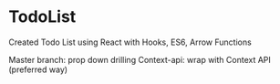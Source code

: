 # TodoList
Created Todo List using React with Hooks, ES6, Arrow Functions

Master branch: prop down drilling
Context-api: wrap with Context API (preferred way)
